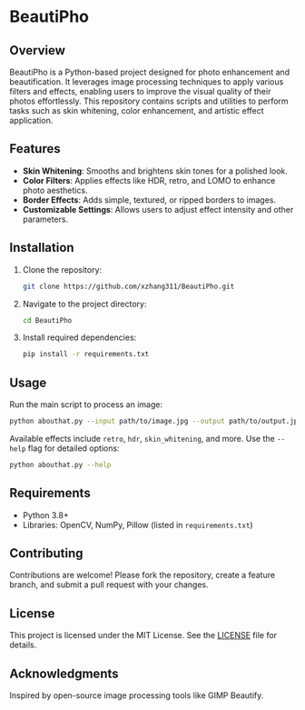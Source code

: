 # BeautiPho

## Overview
BeautiPho is a Python-based project designed for photo enhancement and beautification. It leverages image processing techniques to apply various filters and effects, enabling users to improve the visual quality of their photos effortlessly. This repository contains scripts and utilities to perform tasks such as skin whitening, color enhancement, and artistic effect application.

## Features
- **Skin Whitening**: Smooths and brightens skin tones for a polished look.
- **Color Filters**: Applies effects like HDR, retro, and LOMO to enhance photo aesthetics.
- **Border Effects**: Adds simple, textured, or ripped borders to images.
- **Customizable Settings**: Allows users to adjust effect intensity and other parameters.

## Installation
1. Clone the repository:
   ```bash
   git clone https://github.com/xzhang311/BeautiPho.git
   ```
2. Navigate to the project directory:
   ```bash
   cd BeautiPho
   ```
3. Install required dependencies:
   ```bash
   pip install -r requirements.txt
   ```

## Usage
Run the main script to process an image:
```bash
python abouthat.py --input path/to/image.jpg --output path/to/output.jpg --effect retro
```
Available effects include `retro`, `hdr`, `skin_whitening`, and more. Use the `--help` flag for detailed options:
```bash
python abouthat.py --help
```

## Requirements
- Python 3.8+
- Libraries: OpenCV, NumPy, Pillow (listed in `requirements.txt`)

## Contributing
Contributions are welcome! Please fork the repository, create a feature branch, and submit a pull request with your changes.

## License
This project is licensed under the MIT License. See the [LICENSE](LICENSE) file for details.

## Acknowledgments
Inspired by open-source image processing tools like GIMP Beautify.[](https://github.com/hejiann/beautify)
